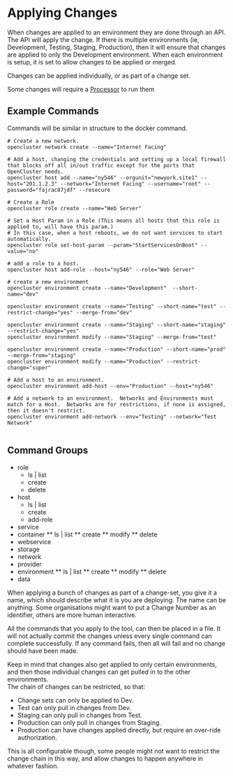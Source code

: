 # Applying Changes

When changes are applied to an environment they are done through an API.
The API will apply the change.  If there is multiple environments (ie, Development, Testing, Staging, Production), then it will ensure that changes are applied to only the Development environment.
When each environment is setup, it is set to allow changes to be applied or merged.

Changes can be applied individually, or as part of a change set.

Some changes will require a [Processor](Processor.md) to run them

## Example Commands

Commands will be similar in structure to the docker command. 

```
# Create a new network.
opencluster network create --name="Internet Facing"

# Add a host, changing the credentials and setting up a local firewall that blocks off all in/out traffic except for the ports that OpenCluster needs.
opencluster host add --name="ny546" --orgunit="newyork.site1" --host="201.1.2.3" --network="Internet Facing" --username="root" --password="fajrac87jdf" --resecure

# Create a Role
opencluster role create --name="Web Server"

# Set a Host Param in a Role (This means all hosts that this role is applied to, will have this param.)
# In this case, when a host reboots, we do not want services to start automatically.
opencluster role set-host-param --param="StartServicesOnBoot" --value="no"

# add a role to a host.
opencluster host add-role --host="ny546" --role="Web Server"

# create a new environment
opencluster environment create --name="Development"  --short-name="dev"

opencluster environment create --name="Testing" --short-name="test" --restrict-change="yes" --merge-from="dev"

opencluster environment create --name="Staging" --short-name="staging" --restrict-change="yes" 
opencluster environment modify --name="Staging" --merge-from="test"

opencluster environment create --name="Production" --short-name="prod" --merge-from="staging"
opencluster environment modify --name="Production" --restrict-change="super"

# Add a host to an environment.  
opencluster environment add-host --env="Production" --host="ny546"

# Add a network to an environment.  Networks and Environments must match for a Host.  Networks are for restrictions, if none is assigned, then it doesn't restrict.
opencluster environment add-network --env="Testing" --network="Test Network"


```


## Command Groups

* role
	* ls | list
	* create
	* delete
* host
	* ls | list
	* create
	* add-role
* service
* container
** ls | list
** create
** modify
** delete
* webservice
* storage
* network
* provider
* environment
** ls | list
** create
** modify
** delete
* data



When applying a bunch of changes as part of a change-set, you give it a name, which should describe what it is you are deploying.  The name can be anything.  Some organisations might want to put a Change Number as an identifier, others are more human interactive.

All the commands that you apply to the tool, can then be placed in a file. 
It will not actually commit the changes unless every single command can complete successfully.
If any command fails, then all will fail and no change should have been made.

Keep in mind that changes also get applied to only certain environments, and then those individual changes can get pulled in to the other environments.  
The chain of changes can be restricted, so that: 
* Change sets can only be applied to Dev.
* Test can only pull in changes from Dev.
* Staging can only pull in changes from Test.
* Production can only pull in changes from Staging.
* Production can have changes applied directly, but require an over-ride authorization.

This is all configurable though, some people might not want to restrict the change chain in this way, and allow changes to happen anywhere in whatever fashion.


